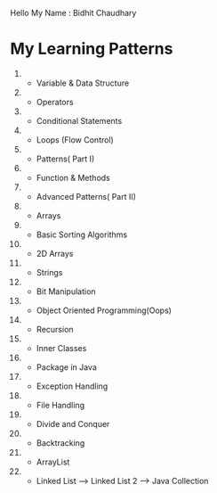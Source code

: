 Hello My Name : Bidhit Chaudhary

# My Learning Patterns

1.  -   Variable & Data Structure
2.  -   Operators
3.  -   Conditional Statements
4.  -   Loops (Flow Control)
5.  -   Patterns( Part I)
6.  -   Function & Methods
7.  -   Advanced Patterns( Part II)
8.  -   Arrays
9.  -   Basic Sorting Algorithms
10. -   2D Arrays
11. -   Strings
12. -   Bit Manipulation
13. -   Object Oriented Programming(Oops)
14. -   Recursion
15. -   Inner Classes
16. -   Package in Java
17. -   Exception Handling
18. -   File Handling
19. -   Divide and Conquer
20. -   Backtracking
21. -   ArrayList
22. -   Linked List --> Linked List 2 --> Java Collection
